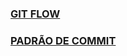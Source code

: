 ### [GIT FLOW](https://medium.com/trainingcenter/utilizando-o-fluxo-git-flow-e63d5e0d5e04)
### [PADRÃO DE COMMIT](https://medium.com/linkapi-solutions/conventional-commits-pattern-3778d1a1e657)

